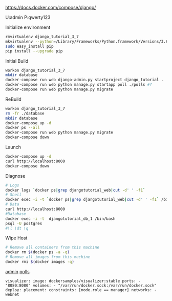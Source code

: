 https://docs.docker.com/compose/django/

U:admin
P:qwerty123

Initialize environment
```bash
rmvirtualenv django_tutorial_3_7
mkvirtualenv --python=/Library/Frameworks/Python.framework/Versions/3.6/bin/python3 django_tutorial_3_7
sudo easy_install pip
pip install --upgrade pip
```

Initial Build 
```bash
workon django_tutorial_3_7
mkdir database
docker-compose run web django-admin.py startproject django_tutorial .
docker-compose run web python manage.py startapp poll ./polls #?
docker-compose run web python manage.py migrate
```

ReBuild
```bash
workon django_tutorial_3_7
rm -fr ./database
mkdir database
docker-compose up -d
docker ps --all
docker-compose run web python manage.py migrate
docker-compose down
```
Launch 
```bash
docker-compose up -d
curl http://localhost:8000
docker-compose down
```

Diagnose
```bash
# Logs
docker logs `docker ps|grep djangotutorial_web|cut -d' ' -f1`
# Shell
docker exec -i -t `docker ps|grep djangotutorial_web|cut -d' ' -f1` /bin/bash
# Data
curl http://localhost:8000
#Database
docker exec -i -t  djangotutorial_db_1 /bin/bash
psql -U postgres
#\l \dt \q
```

Wipe Host
```bash
# Remove all containers from this machine
docker rm $(docker ps -a -q)
# Remove all images from this machine
docker rmi $(docker images -q)
```

[admin](http://127.0.0.1:8000/admin/)
[polls](http://127.0.0.1:8000/polls/)

`visualizer:
    image: dockersamples/visualizer:stable
    ports:
      - "8080:8080"
    volumes:
      - "/var/run/docker.sock:/var/run/docker.sock"
    deploy:
      placement:
        constraints: [node.role == manager]
    networks:
      - webnet`